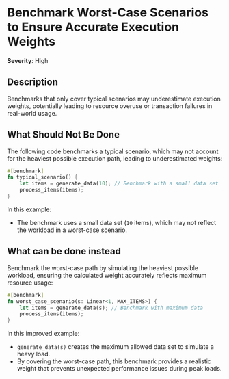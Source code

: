 # Benchmark Worst-Case Scenarios to Ensure Accurate Execution Weights

**Severity**: High

## Description

Benchmarks that only cover typical scenarios may underestimate execution weights, potentially leading to resource
overuse or transaction failures in real-world usage.

## What Should Not Be Done

The following code benchmarks a typical scenario, which may not account for the heaviest possible execution path,
leading to underestimated weights:

```rust
#[benchmark]
fn typical_scenario() {
    let items = generate_data(10); // Benchmark with a small data set
    process_items(items);
}
```

In this example:

- The benchmark uses a small data set (`10` items), which may not reflect the workload in a worst-case scenario.

## What can be done instead

Benchmark the worst-case path by simulating the heaviest possible workload, ensuring the calculated weight accurately
reflects maximum resource usage:

```rust
#[benchmark]
fn worst_case_scenario(s: Linear<1, MAX_ITEMS>) {
    let items = generate_data(s); // Benchmark with maximum data
    process_items(items);
}
```

In this improved example:

- `generate_data(s)` creates the maximum allowed data set to simulate a heavy load.
- By covering the worst-case path, this benchmark provides a realistic weight that prevents unexpected performance
  issues during peak loads.
